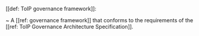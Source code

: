 [[def: ToIP governance framework]]:

~ A [[ref: governance framework]] that conforms to the requirements of the [[ref: ToIP Governance Architecture Specification]].

